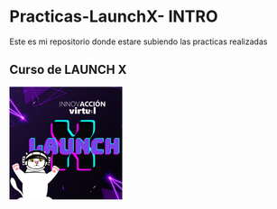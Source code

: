 # Practicas-LaunchX- INTRO
Este es mi repositorio donde estare subiendo las practicas realizadas 
##  Curso de LAUNCH X ##
![Logo](INTRO/img/Launch%20X.png)
